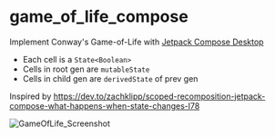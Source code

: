 # game_of_life_compose
Implement Conway's Game-of-Life with [Jetpack Compose Desktop]([url](https://www.jetbrains.com/lp/compose-desktop/))
- Each cell is a `State<Boolean>`
- Cells in root gen are `mutableState`
- Cells in child gen are `derivedState` of prev gen

Inspired by https://dev.to/zachklipp/scoped-recomposition-jetpack-compose-what-happens-when-state-changes-l78

![GameOfLife_Screenshot](https://user-images.githubusercontent.com/1066923/174559548-d061d290-27dd-4700-a5db-22efa5a65819.gif)
